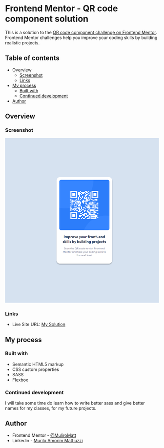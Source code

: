 # Frontend Mentor - QR code component solution

This is a solution to the [QR code component challenge on Frontend Mentor](https://www.frontendmentor.io/challenges/qr-code-component-iux_sIO_H). Frontend Mentor challenges help you improve your coding skills by building realistic projects. 

## Table of contents

- [Overview](#overview)
  - [Screenshot](#screenshot)
  - [Links](#links)
- [My process](#my-process)
  - [Built with](#built-with)
  - [Continued development](#continued-development)
- [Author](#author)

## Overview

### Screenshot

![](solution.png)

### Links

- Live Site URL: [My Solution](https://qr-code-component-sable-tau.vercel.app/)

## My process

### Built with

- Semantic HTML5 markup
- CSS custom properties
- SASS
- Flexbox

### Continued development

I will take some time do learn how to write better sass and give better names for my classes, for my future projects.

## Author

- Frontend Mentor - [@MuliroMatt](https://www.frontendmentor.io/profile/MuliroMatt)
- Linkedin  - [Murilo Amorim Mattiuzzi](https://www.linkedin.com/in/murilo-amorim-mattiuzzi-6589752ab/)

